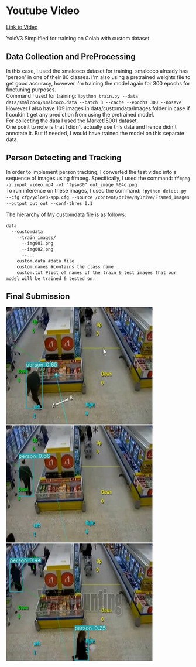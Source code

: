 # Youtube Video
[Link to Video](https://youtu.be/LRHGJYNfA9o)

YoloV3 Simplified for training on Colab with custom dataset.

## Data Collection and PreProcessing 
In this case, I used the smalcoco dataset for training. smalcoco already has 'person' in one of their 80 classes. I'm also using a pretrained weights file to get good accuracy, however I'm training the model again for 300 epochs for finetuning purposes. </br>
Command I used for training: ``!python train.py --data data/smalcoco/smalcoco.data --batch 3 --cache --epochs 300 --nosave`` </br>
However I also have 109 images in data/customdata/Images folder in case if I couldn't get any prediction from using the pretrained model. </br>
For collecting the data I used the Market15001 dataset. </br>
One point to note is that I didn't actually use this data and hence didn't annotate it. But if needed, I would have trained the model on this separate data.

## Person Detecting and Tracking
In order to implement person tracking, I converted the test video into a sequence of images using ffmpeg. Specifically, I used the command: 
``ffmpeg -i input_video.mp4 -vf "fps=30" out_image_%04d.png``</br>
To run inference on these images, I used the command: ``!python detect.py --cfg cfg/yolov3-spp.cfg --source /content/drive/MyDrive/Framed_Images --output out_out --conf-thres 0.1 ``

The hierarchy of My customdata file is as follows:
```
data
  --customdata
    --train_images/
      --img001.png
      --img002.png
      --...
    custom.data #data file
    custom.names #contains the class name
    custom.txt #list of names of the train & test images that our model will be trained & tested on.
```

## Final Submission
<p float="left">
  <img src="output_images/out_image_0116.png" width="400" />
  <img src="output_images/out_image_0143.png" width="400" />
  <img src="output_images/out_image_0349.png" width="400" />
</p>